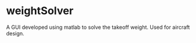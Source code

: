 # weightSolver
A GUI developed using matlab to solve the takeoff weight. Used for aircraft design. 
